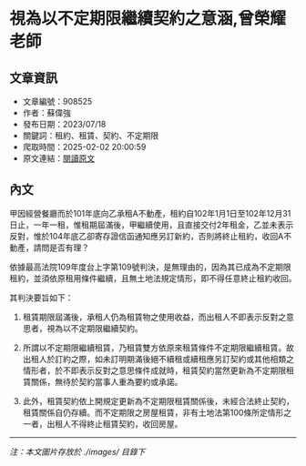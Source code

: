 # 視為以不定期限繼續契約之意涵,曾榮耀老師

## 文章資訊
- 文章編號：908525
- 作者：蘇偉強
- 發布日期：2023/07/18
- 關鍵詞：租約、租賃、契約、不定期限
- 爬取時間：2025-02-02 20:00:59
- 原文連結：[閱讀原文](https://real-estate.get.com.tw/Columns/detail.aspx?no=908525)

## 內文
甲因經營餐廳而於101年底向乙承租A不動產，租約自102年1月1日至102年12月31日止，一年一租，惟租期屆滿後，甲繼續使用，且直接交付2年租金，乙並未表示反對，惟於104年底乙卻寄存證信函通知應另訂新約，否則將終止租約，收回A不動產，請問是否有理？

依據最高法院109年度台上字第109號判決，是無理由的，因為其已成為不定期限租約，並須依原租用條件繼續，且無土地法規定情形，即不得任意終止租約收回。

其判決要旨如下：

1. 租賃期限屆滿後，承租人仍為租賃物之使用收益，而出租人不即表示反對之意思者，視為以不定期限繼續契約。

2. 所謂以不定期限繼續租賃，乃租賃雙方依原來租賃條件不定期限繼續租賃。故出租人於訂約之際，如未訂明期滿後絕不續租或續租應另訂契約或其他相類之情形者，於不即表示反對之意思條件成就時，租賃契約當然更新為不定期限租賃關係，無待於契約當事人重為要約或承諾。

3. 此外，租賃契約依上開規定更新為不定期限租賃關係後，未經合法終止契約，租賃關係自仍存續。而不定期限之房屋租賃，非有土地法第100條所定情形之一者，出租人不得終止租賃契約，收回房屋。
---
*注：本文圖片存放於 ./images/ 目錄下*
